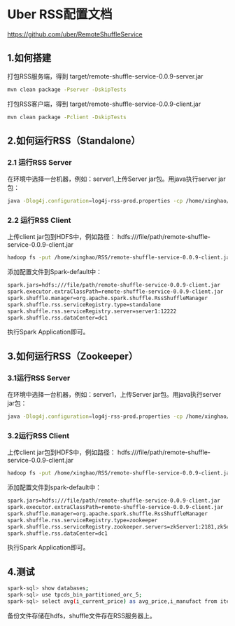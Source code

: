 # Uber RSS配置文档

https://github.com/uber/RemoteShuffleService

## 1.如何搭建

打包RSS服务端，得到 target/remote-shuffle-service-0.0.9-server.jar

```bash
mvn clean package -Pserver -DskipTests
```



打包RSS客户端，得到 target/remote-shuffle-service-0.0.9-client.jar

```bash
mvn clean package -Pclient -DskipTests
```



## 2.如何运行RSS（Standalone）

### 2.1 运行RSS Server

在环境中选择一台机器，例如：server1,上传Server jar包。用java执行server jar包：

```bash
java -Dlog4j.configuration=log4j-rss-prod.properties -cp /home/xinghao/RSS/remote-shuffle-service-0.0.9-server.jar com.uber.rss.StreamServer -port 12222 -serviceRegistry standalone -dataCenter dc1
```



### 2.2 运行RSS Client

上传client jar包到HDFS中，例如路径： hdfs:///file/path/remote-shuffle-service-0.0.9-client.jar

```bash
hadoop fs -put /home/xinghao/RSS/remote-shuffle-service-0.0.9-client.jar /shared
```



添加配置文件到Spark-default中：

```bash
spark.jars=hdfs:///file/path/remote-shuffle-service-0.0.9-client.jar
spark.executor.extraClassPath=remote-shuffle-service-0.0.9-client.jar
spark.shuffle.manager=org.apache.spark.shuffle.RssShuffleManager
spark.shuffle.rss.serviceRegistry.type=standalone
spark.shuffle.rss.serviceRegistry.server=server1:12222
spark.shuffle.rss.dataCenter=dc1
```



执行Spark Application即可。



## 3.如何运行RSS（Zookeeper）

### 3.1运行RSS Server

在环境中选择一台机器，例如：server1，上传Server jar包。用java执行server jar包：

```bash
java -Dlog4j.configuration=log4j-rss-prod.properties -cp /home/xinghao/RSS/remote-shuffle-service-0.0.9-server.jar com.uber.rss.StreamServer -port 12222 -serviceRegistry zookeeper -zooKeeperServers zkServer1:2181 zkServer2:2181 -dataCenter dc1
```



### 3.2运行RSS Client

上传client jar包到HDFS中，例如路径： hdfs:///file/path/remote-shuffle-service-0.0.9-client.jar

```bash
hadoop fs -put /home/xinghao/RSS/remote-shuffle-service-0.0.9-client.jar /shared
```



添加配置文件到spark-default中：

```bash
spark.jars=hdfs:///file/path/remote-shuffle-service-0.0.9-client.jar
spark.executor.extraClassPath=remote-shuffle-service-0.0.9-client.jar
spark.shuffle.manager=org.apache.spark.shuffle.RssShuffleManager
spark.shuffle.rss.serviceRegistry.type=zookeeper
spark.shuffle.rss.serviceRegistry.zookeeper.servers=zkServer1:2181,zkServer2:2181
spark.shuffle.rss.dataCenter=dc1
```



执行Spark Application即可。



## 4.测试

```bash
spark-sql> show databases;
spark-sql> use tpcds_bin_partitioned_orc_5;
spark-sql> select avg(i_current_price) as avg_price,i_manufact from item group by i_manufact;
```

备份文件存储在hdfs，shuffle文件存在RSS服务器上。